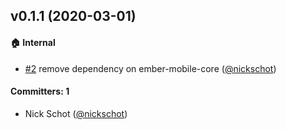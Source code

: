 
## v0.1.1 (2020-03-01)

#### :house: Internal
* [#2](https://github.com/nickschot/ember-gesture-modifiers/pull/2) remove dependency on ember-mobile-core ([@nickschot](https://github.com/nickschot))

#### Committers: 1
- Nick Schot ([@nickschot](https://github.com/nickschot))
